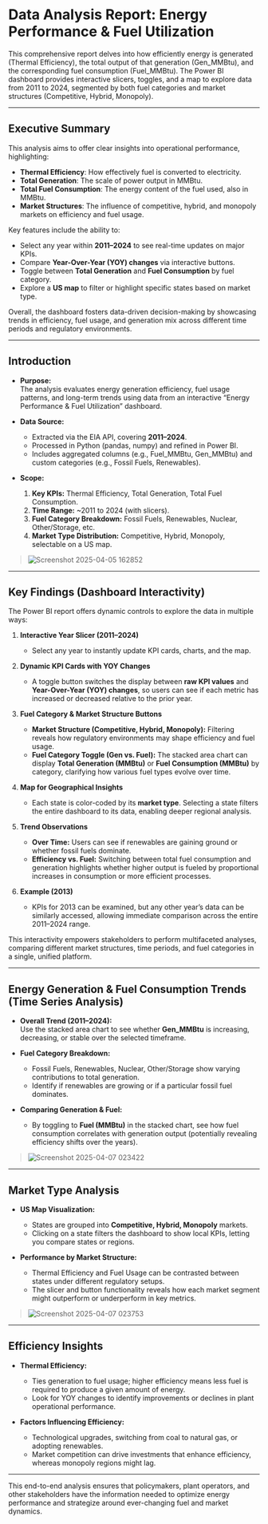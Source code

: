 # Data Analysis Report: Energy Performance & Fuel Utilization

This comprehensive report delves into how efficiently energy is generated (Thermal Efficiency), the total output of that generation (Gen_MMBtu), and the corresponding fuel consumption (Fuel_MMBtu). The Power BI dashboard provides interactive slicers, toggles, and a map to explore data from 2011 to 2024, segmented by both fuel categories and market structures (Competitive, Hybrid, Monopoly).

---

## Executive Summary

This analysis aims to offer clear insights into operational performance, highlighting:

- **Thermal Efficiency**: How effectively fuel is converted to electricity.
- **Total Generation**: The scale of power output in MMBtu.
- **Total Fuel Consumption**: The energy content of the fuel used, also in MMBtu.
- **Market Structures**: The influence of competitive, hybrid, and monopoly markets on efficiency and fuel usage.

Key features include the ability to:
- Select any year within **2011–2024** to see real-time updates on major KPIs.
- Compare **Year-Over-Year (YOY) changes** via interactive buttons.
- Toggle between **Total Generation** and **Fuel Consumption** by fuel category.
- Explore a **US map** to filter or highlight specific states based on market type.

Overall, the dashboard fosters data-driven decision-making by showcasing trends in efficiency, fuel usage, and generation mix across different time periods and regulatory environments.

---

## Introduction

- **Purpose:**  
  The analysis evaluates energy generation efficiency, fuel usage patterns, and long-term trends using data from an interactive “Energy Performance & Fuel Utilization” dashboard.

- **Data Source:**  
  - Extracted via the EIA API, covering **2011–2024**.
  - Processed in Python (pandas, numpy) and refined in Power BI.
  - Includes aggregated columns (e.g., Fuel_MMBtu, Gen_MMBtu) and custom categories (e.g., Fossil Fuels, Renewables).

- **Scope:**  
  1. **Key KPIs:** Thermal Efficiency, Total Generation, Total Fuel Consumption.  
  2. **Time Range:** ~2011 to 2024 (with slicers).  
  3. **Fuel Category Breakdown:** Fossil Fuels, Renewables, Nuclear, Other/Storage, etc.  
  4. **Market Type Distribution:** Competitive, Hybrid, Monopoly, selectable on a US map.

> ![Screenshot 2025-04-05 162852](https://github.com/user-attachments/assets/d020111b-e191-4ffc-95f4-df50b7566fe4)


---


## Key Findings (Dashboard Interactivity)

The Power BI report offers dynamic controls to explore the data in multiple ways:

1. **Interactive Year Slicer (2011–2024)**  
   - Select any year to instantly update KPI cards, charts, and the map.

2. **Dynamic KPI Cards with YOY Changes**  
   - A toggle button switches the display between **raw KPI values** and **Year-Over-Year (YOY) changes**, so users can see if each metric has increased or decreased relative to the prior year.

3. **Fuel Category & Market Structure Buttons**  
   - **Market Structure (Competitive, Hybrid, Monopoly):** Filtering reveals how regulatory environments may shape efficiency and fuel usage.  
   - **Fuel Category Toggle (Gen vs. Fuel):** The stacked area chart can display **Total Generation (MMBtu)** or **Fuel Consumption (MMBtu)** by category, clarifying how various fuel types evolve over time.

4. **Map for Geographical Insights**  
   - Each state is color-coded by its **market type**. Selecting a state filters the entire dashboard to its data, enabling deeper regional analysis.

5. **Trend Observations**  
   - **Over Time:** Users can see if renewables are gaining ground or whether fossil fuels dominate.  
   - **Efficiency vs. Fuel:** Switching between total fuel consumption and generation highlights whether higher output is fueled by proportional increases in consumption or more efficient processes.

6. **Example (2013)**  
   - KPIs for 2013 can be examined, but any other year’s data can be similarly accessed, allowing immediate comparison across the entire 2011–2024 range.

This interactivity empowers stakeholders to perform multifaceted analyses, comparing different market structures, time periods, and fuel categories in a single, unified platform.

---

## Energy Generation & Fuel Consumption Trends (Time Series Analysis)

- **Overall Trend (2011–2024):**  
  Use the stacked area chart to see whether **Gen_MMBtu** is increasing, decreasing, or stable over the selected timeframe.

- **Fuel Category Breakdown:**  
  - Fossil Fuels, Renewables, Nuclear, Other/Storage show varying contributions to total generation.  
  - Identify if renewables are growing or if a particular fossil fuel dominates.

- **Comparing Generation & Fuel:**  
  - By toggling to **Fuel (MMBtu)** in the stacked chart, see how fuel consumption correlates with generation output (potentially revealing efficiency shifts over the years).

> ![Screenshot 2025-04-07 023422](https://github.com/user-attachments/assets/ab6ff959-f296-4a12-9236-483d835b2e84)


---

## Market Type Analysis

- **US Map Visualization:**  
  - States are grouped into **Competitive, Hybrid, Monopoly** markets.  
  - Clicking on a state filters the dashboard to show local KPIs, letting you compare states or regions.

- **Performance by Market Structure:**  
  - Thermal Efficiency and Fuel Usage can be contrasted between states under different regulatory setups.  
  - The slicer and button functionality reveals how each market segment might outperform or underperform in key metrics.

> ![Screenshot 2025-04-07 023753](https://github.com/user-attachments/assets/2b9284fd-163c-426c-bc67-470ab5140612)


---

## Efficiency Insights

- **Thermal Efficiency:**  
  - Ties generation to fuel usage; higher efficiency means less fuel is required to produce a given amount of energy.  
  - Look for YOY changes to identify improvements or declines in plant operational performance.

- **Factors Influencing Efficiency:**  
  - Technological upgrades, switching from coal to natural gas, or adopting renewables.  
  - Market competition can drive investments that enhance efficiency, whereas monopoly regions might lag.

---

This end-to-end analysis ensures that policymakers, plant operators, and other stakeholders have the information needed to optimize energy performance and strategize around ever-changing fuel and market dynamics.
